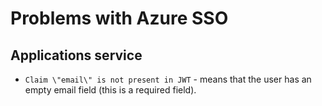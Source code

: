 # Problems with Azure SSO

## Applications service

- `Claim \"email\" is not present in JWT` - means that the user has an empty email field (this is a required field).
